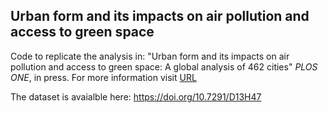 ## Urban form and its impacts on air pollution and access to green space
Code to replicate the analysis in: "Urban form and its impacts on air pollution and access to green space: A global analysis of 462 cities" *PLOS ONE*, in press.
For more information visit [URL](https://)

The dataset is avaialble here: https://doi.org/10.7291/D13H47
